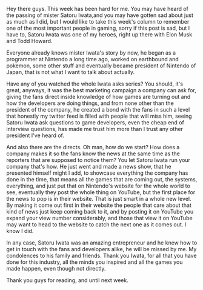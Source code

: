 Hey there guys. This week has been hard for me. You may have heard of the passing of mister Satoru Iwata,and you may have gotten sad about just as much as I did, but I would like to take this week's column to remember one of the most important people in gaming, sorry if this post is sad, but I have to, Satoru Iwata was one of my heroes, right up there with Elon Musk and Todd Howard.

Everyone already knows mister Iwata's story by now, he began as a programmer at Nintendo a long time ago, worked on earthbound and pokemon, some other stuff and eventually became president of Nintendo of Japan, that is not what I want to talk about actually.

Have any of you watched the whole Iwata asks series? You should, it's great, anyways, it was the best marketing campaign a company can ask for, giving the fans direct inside knowledge of how games are turning out and how the developers are doing things, and from none other than the president of the company, he created a bond with the fans in such a level that honestly my twitter feed is filled with people that will miss him, seeing Satoru Iwata ask questions to game developers, even the cheap end of interview questions, has made me trust him more than I trust any other president I've heard of.

And also there are the directs. Oh man, how do we start? How does a company makes it so the fans know the news at the same time as the reporters that are supposed to notice them? You let Satoru Iwata run your company that's how. He just went and made a news show, that he presented himself might I add, to showcase everything the company has done in the time, that means all the games that are coming out, the systems, everything, and just put that on Nintendo's website for the whole world to see, eventually they post the whole thing on YouTube, but the first place for the news to pop is in their website. That is just smart in a whole new level. By making it come out first in their website the people that care about that kind of news just keep coming back to it, and by posting it on YouTube you expand your view number considerably, and those that view it on YouTube may want to head to the website to catch the next one as it comes out. I know I did.

In any case, Satoru Iwata was an amazing entrepreneur and he knew how to get in touch with the fans and developers alike, he will be missed by me. My condolences to his family and friends. Thank you Iwata, for all that you have done for this industry, all the minds you inspired and all the games you made happen, even though not directly.

Thank you guys for reading, and until next week. 
